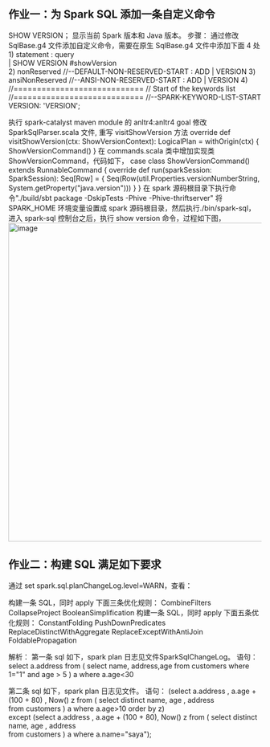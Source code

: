 ## 作业一：为 Spark SQL 添加一条自定义命令

SHOW VERSION；
显示当前 Spark 版本和 Java 版本。
步骤：
通过修改 SqlBase.g4 文件添加自定义命令，需要在原生 SqlBase.g4 文件中添加下面 4 处
1)
statement
    : query    
    | SHOW VERSION                                 #showVersion  
2)
nonReserved
//--DEFAULT-NON-RESERVED-START
    : ADD
    | VERSION
3) 
ansiNonReserved
//--ANSI-NON-RESERVED-START
    : ADD
    | VERSION
4)
//============================
// Start of the keywords list
//============================
//--SPARK-KEYWORD-LIST-START
VERSION: 'VERSION';

执行 spark-catalyst maven module 的 anltr4:anltr4 goal
修改 SparkSqlParser.scala 文件, 重写 visitShowVersion 方法
  override def visitShowVersion(ctx: ShowVersionContext): LogicalPlan = withOrigin(ctx) {
    ShowVersionCommand()
  }
在 commands.scala 类中增加实现类 ShowVersionCommand，代码如下，
case class ShowVersionCommand() extends RunnableCommand {
  override def run(sparkSession: SparkSession): Seq[Row] = {
    Seq(Row(util.Properties.versionNumberString, System.getProperty("java.version")))
  }
}
在 spark 源码根目录下执行命令"./build/sbt package -DskipTests -Phive -Phive-thriftserver"
将 SPARK_HOME 环境变量设置成 spark 源码根目录，然后执行./bin/spark-sql，进入 spark-sql 控制台之后，执行 show version 命令，过程如下图，
<img width="635" alt="image" src="https://user-images.githubusercontent.com/33747692/167296049-4d25041f-6852-463c-aac6-02c9c97c20cf.png">


## 作业二：构建 SQL 满足如下要求

通过 set spark.sql.planChangeLog.level=WARN，查看：

构建一条 SQL，同时 apply 下面三条优化规则：
CombineFilters
CollapseProject
BooleanSimplification
构建一条 SQL，同时 apply 下面五条优化规则：
ConstantFolding
PushDownPredicates
ReplaceDistinctWithAggregate
ReplaceExceptWithAntiJoin
FoldablePropagation

解析：
第一条 sql 如下，spark plan 日志见文件SparkSqlChangeLog。
语句：
select a.address 
from (
	select name, address,age 
	from customers 
	where 1="1" and age > 5
) a 
where a.age<30

第二条 sql 如下，spark plan 日志见文件。
语句：
(select a.address , a.age + (100 + 80) , Now() z 
from (
	select distinct name, age , address  
	from customers
) a 
where a.age>10 order by z)  
except 
(select a.address , a.age + (100 + 80), Now() z 
from (
	select distinct name, age , address  
	from customers
) a 
where a.name="saya");
